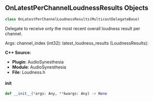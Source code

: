 ## OnLatestPerChannelLoudnessResults Objects

```python
class OnLatestPerChannelLoudnessResults(MulticastDelegateBase)
```

Delegate to receive only the most recent overall loudness result per channel.

Args:
    channel_index (int32): 
    latest_loudness_results (LoudnessResults):

**C++ Source:**

- **Plugin**: AudioSynesthesia
- **Module**: AudioSynesthesia
- **File**: Loudness.h

<a id="unreal.OnLatestPerChannelLoudnessResults.__init__"></a>

#### __init__

```python
def __init__(*args: Any, **kwargs: Any) -> None
```

<a id="unreal.OnLatestPerChannelMeterResults"></a>